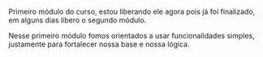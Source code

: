 Primeiro módulo do curso, estou liberando ele agora pois já foi finalizado, em alguns dias libero o segundo módulo.

Nesse primeiro módulo fomos orientados a usar funcionalidades simples, justamente para fortalecer nossa base e nossa lógica.
